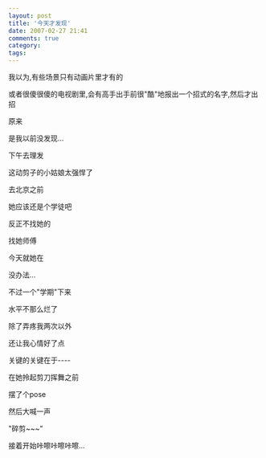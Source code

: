 ```yaml
---
layout: post
title: '今天才发现'
date: 2007-02-27 21:41
comments: true
category: 
tags:
---
```

    

我以为,有些场景只有动画片里才有的

或者很傻很傻的电视剧里,会有高手出手前很"酷"地报出一个招式的名字,然后才出招

原来

是我以前没发现...

下午去理发

这动剪子的小姑娘太强悍了

去北京之前

她应该还是个学徒吧

反正不找她的

找她师傅

今天就她在

没办法...

不过一个"学期"下来

水平不那么烂了

除了弄疼我两次以外

还让我心情好了点

关键的关键在于----

在她拎起剪刀挥舞之前

摆了个pose

然后大喊一声

"碎剪~~~"

接着开始咔嚓咔嚓咔嚓...
